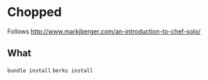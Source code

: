 # Chopped

Follows http://www.markjberger.com/an-introduction-to-chef-solo/

## What

`bundle install`
`berks install`
